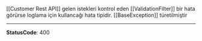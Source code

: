 [[Customer Rest API]] gelen istekleri kontrol eden [[ValidationFilter]] bir hata görürse loglama için kullancağı hata tipidir. [[BaseException]] türetilmiştir 

---
**StatusCode**: 400